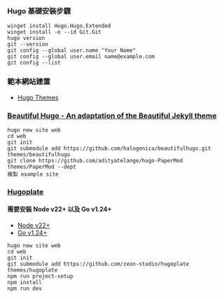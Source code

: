 ### Hugo 基礎安裝步驟
```
winget install Hugo.Hugo.Extended
winget install -e --id Git.Git
hugo version
git --version
git config --global user.name "Your Name"
git config --global user.email name@example.com
git config --list
```

### 範本網站建置
- [Hugo Themes](https://themes.gohugo.io/) 

### [Beautiful Hugo - An adaptation of the Beautiful Jekyll theme](https://github.com/halogenica/beautifulhugo)
```
hugo new site web
cd web
git init
git submodule add https://github.com/halogenica/beautifulhugo.git themes/beautifulhugo
git clone https://github.com/adityatelange/hugo-PaperMod themes/PaperMod --dept
複製 example site
```

### [Hugoplate](https://themes.gohugo.io/themes/hugoplate/)
#### 需要安裝 Node v22+ 以及 Go v1.24+
- [Node v22+](https://nodejs.org/en/download/)
- [Go v1.24+](https://go.dev/doc/install)

```
hugo new site web
cd web
git init
git submodule add https://github.com/zeon-studio/hugoplate themes/hugoplate
npm run project-setup
npm install
npm run dev
```
